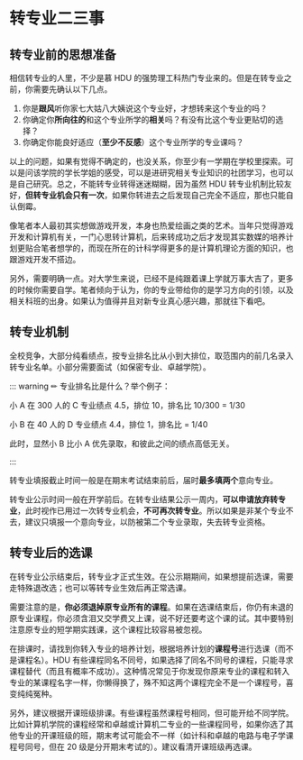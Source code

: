 # 转专业二三事

## 转专业前的思想准备

相信转专业的人里，不少是慕 HDU 的强势理工科热门专业来的。但是在转专业之前，你需要先确认以下几点。

1. 你是<strong>跟风</strong>听你家七大姑八大姨说这个专业好，才想转来这个专业的吗？
2. 你确定你<strong>所向往的</strong>和这个专业所学的<strong>相关</strong>吗？有没有比这个专业更贴切的选择？
3. 你确定你能良好适应（<strong>至少不反感</strong>）这个专业所学的专业课吗？

以上的问题，如果有觉得不确定的，也没关系，你至少有一学期在学校里探索。可以是问该学院的学长学姐的感受，可以是进研究相关专业知识的社团学习，也可以是自己研究。总之，不能转专业转得迷迷糊糊，因为虽然 HDU 转专业机制比较友好，<strong>但转专业机会只有一次</strong>，如果你转进去之后发现自己完全不适应，那也只能自认倒霉。

像笔者本人最初其实想做游戏开发，本身也热爱绘画之类的艺术。当年只觉得游戏开发和计算机有关，一门心思转计算机，后来转成功之后才发现其实数媒的培养计划更贴合笔者想学的，而现在所在的计科学得更多的是计算机理论方面的知识，也跟游戏开发不搭边。

另外，需要明确一点。对大学生来说，已经不是纯跟着课上学就万事大吉了，更多的时候你需要自学。笔者倾向于认为，你的专业带给你的是学习方向的引领，以及相关科班的出身。如果认为值得并且对新专业真心感兴趣，那就往下看吧。

## 转专业机制

全校竞争，大部分纯看绩点，按专业排名比从小到大排位，取范围内的前几名录入转专业名单。小部分需要面试（如保密专业、卓越学院）。

::: warning ✏
专业排名比是什么？举个例子：

小 A 在 300 人的 C 专业绩点 4.5，排位 10，排名比 10/300 = 1/30

小 B 在 40 人的 D 专业绩点 4.4，排位 1，排名比 = 1/40

此时，显然小 B 比小 A 优先录取，和彼此之间的绩点高低无关。

:::

转专业填报截止时间一般是在期末考试结束前后，届时<strong>最多填两个</strong>意向专业。

转专业公示时间一般在开学前后。在转专业结果公示一周内，<strong>可以申请放弃转专业</strong>，此时视作已用过一次转专业机会，<strong>不可再次转专业</strong>。所以如果是非某个专业不去，建议只填报一个意向专业，以防被第二个专业录取，失去转专业资格。

## 转专业后的选课

在转专业公示结束后，转专业才正式生效。在公示期期间，如果想提前选课，需要走特殊退改选；也可以等转专业生效后再正常选课。

需要注意的是，<strong>你必须退掉原专业所有的课程</strong>。如果在选课结束后，你仍有未退的原专业课程，你必须含泪又交学费又上课，说不好还要考这个课的试。其中要特别注意原专业的短学期实践课，这个课程比较容易被忽视。

在排课时，请找到你转入专业的培养计划，根据培养计划的<strong>课程号</strong>进行选课（而不是课程名）。HDU 有些课程同名不同号，如果选择了同名不同号的课程，只能寻求课程替代（而且有概率不成功）。这种情况常见于你发现你原来专业的课程和转入专业的某课程名字一样，你懒得换了，殊不知这两个课程完全不是一个课程号，喜变纯纯冤种。

另外，建议根据开课班级排课。有些课程虽然课程号相同，但可能开给不同学院。比如计算机学院的课程经常和卓越或计算机二专业的一些课程同号，如果你选了其他专业的开课班级的班，期末考试可能会不一样（如计科和卓越的电路与电子学课程号同号，但在 20 级是分开期末考试的）。建议看清开课班级再选课。
